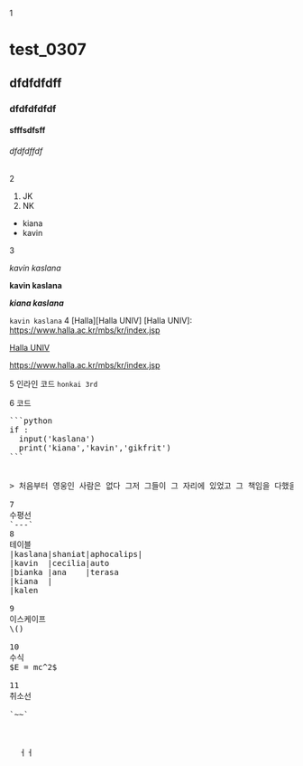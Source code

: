 1
# test_0307
## dfdfdfdff
### dfdfdfdfdf
#### sfffsdfsff
###### dfdfdffdf

2
1. JK
2. NK

- kiana
- kavin

3

*kavin kaslana*

**kavin kaslana**

***kiana kaslana***

`kavin kaslana`
4
[Halla][Halla UNIV]
[Halla UNIV]: https://www.halla.ac.kr/mbs/kr/index.jsp


[Halla UNIV](https://www.halla.ac.kr/mbs/kr/index.jsp)


<https://www.halla.ac.kr/mbs/kr/index.jsp>

5
인라인 코드
`honkai 3rd`

6
코드
<pre>
```python
if :
  input('kaslana')
  print('kiana','kavin','gikfrit')
```


> 처음부터 영웅인 사람은 없다 그저 그들이 그 자리에 있었고 그 책임을 다했을 뿐이다 영웅의 이야기는 이렇게 단순하다

7
수평선
`---`
8
테이블
|kaslana|shaniat|aphocalips|
|kavin  |cecilia|auto
|bianka |ana    |terasa
|kiana  |
|kalen

9
이스케이프
\()

10
수식
$E = mc^2$

11
취소선

`~~`



  ㅓㅓ
